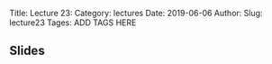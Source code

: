 Title: Lecture 23:
Category: lectures
Date: 2019-06-06
Author: 
Slug: lecture23
Tages: ADD TAGS HERE


## Slides
<!-- - [PDF | Lecture 1: Description]({attach}presentation/Lecture1_Data.pdf) -->